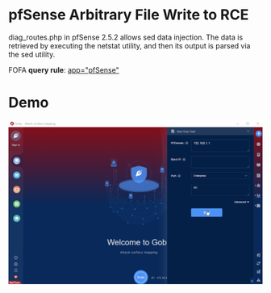 
# pfSense Arbitrary File Write to RCE

diag_routes.php in pfSense 2.5.2 allows sed data injection. The data is retrieved by executing the netstat utility, and then its output is parsed via the sed utility.

FOFA **query rule**: [app="pfSense"](https://fofa.info/result?qbase64=YXBwPSJwZlNlbnNlIg%3D%3D)

# Demo

![pfSense_Arbitrary_File_Write_to_RCE](pfSense_Arbitrary_File_Write_to_RCE.gif)
